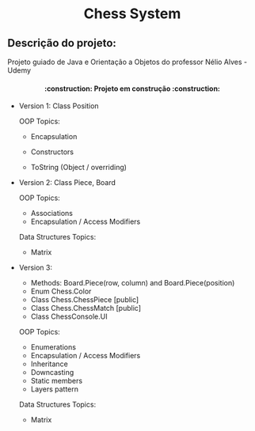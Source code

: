 # <h1 align="center"> Chess System</h1>
<h2>Descrição do projeto:</h2>

Projeto guiado de Java e Orientação a Objetos do professor Nélio Alves - Udemy

<h4 align="center">     
    :construction:  Projeto em construção  :construction: 
</h4>


* Version 1: Class Position

  OOP Topics:
  - Encapsulation

  - Constructors

  - ToString (Object / overriding)

    

* Version 2: Class Piece, Board

    OOP Topics:
    - Associations
    - Encapsulation / Access Modifiers
    
    
    Data Structures Topics:
    - Matrix
    
      
    
* Version 3: 

    * Methods: Board.Piece(row, column) and Board.Piece(position) 
    * Enum Chess.Color 
    * Class Chess.ChessPiece [public] 
    *  Class Chess.ChessMatch [public] 
    * Class ChessConsole.UI

    OOP Topics:

    * Enumerations
    * Encapsulation / Access Modifiers 
    * Inheritance 
    * Downcasting 
    * Static members 
    * Layers pattern

    Data Structures Topics:

    * Matrix

    

